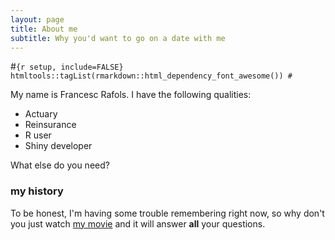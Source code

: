 ```yaml
---
layout: page
title: About me
subtitle: Why you'd want to go on a date with me
---
```


#```{r setup, include=FALSE}
htmltools::tagList(rmarkdown::html_dependency_font_awesome())
#```
<i class="fa fa-file"></i>

My name is Francesc Rafols. I have the following qualities:

- Actuary
- Reinsurance
- R user
- Shiny developer

What else do you need?

### my history

To be honest, I'm having some trouble remembering right now, so why don't you just watch [my movie](http://en.wikipedia.org/wiki/The_Princess_Bride_%28film%29) and it will answer **all** your questions.
